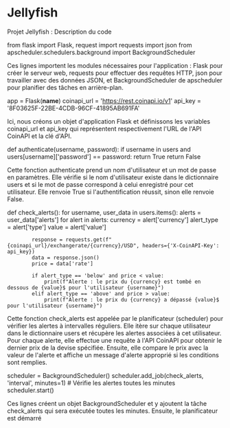 # Jellyfish
Projet Jellyfish : Description du code


from flask import Flask, request
import requests
import json
from apscheduler.schedulers.background import BackgroundScheduler


Ces lignes importent les modules nécessaires pour l'application : Flask pour créer le serveur web, requests pour effectuer des requêtes HTTP, json pour travailler avec des données JSON, et BackgroundScheduler de apscheduler pour planifier des tâches en arrière-plan.

app = Flask(__name__)
coinapi_url = 'https://rest.coinapi.io/v1'
api_key = '8F03625F-22BE-4CDB-96CF-41895AB691FA'  

Ici, nous créons un objet d'application Flask et définissons les variables coinapi_url et api_key qui représentent respectivement l'URL de l'API CoinAPI et la clé d'API.

def authenticate(username, password):
    if username in users and users[username]['password'] == password:
        return True
    return False

Cette fonction authenticate prend un nom d'utilisateur et un mot de passe en paramètres. Elle vérifie si le nom d'utilisateur existe dans le dictionnaire users et si le mot de passe correspond à celui enregistré pour cet utilisateur. Elle renvoie True si l'authentification réussit, sinon elle renvoie False.


def check_alerts():
    for username, user_data in users.items():
        alerts = user_data['alerts']
        for alert in alerts:
            currency = alert['currency']
            alert_type = alert['type']
            value = alert['value']

            response = requests.get(f"{coinapi_url}/exchangerate/{currency}/USD", headers={'X-CoinAPI-Key': api_key})
            data = response.json()
            price = data['rate']

            if alert_type == 'below' and price < value:
                print(f"Alerte : le prix du {currency} est tombé en dessous de {value}$ pour l'utilisateur {username}")
            elif alert_type == 'above' and price > value:
                print(f"Alerte : le prix du {currency} a dépassé {value}$ pour l'utilisateur {username}")

Cette fonction check_alerts est appelée par le planificateur (scheduler) pour vérifier les alertes à intervalles réguliers. Elle itère sur chaque utilisateur dans le dictionnaire users et récupère les alertes associées à cet utilisateur. Pour chaque alerte, elle effectue une requête à l'API CoinAPI pour obtenir le dernier prix de la devise spécifiée. Ensuite, elle compare le prix avec la valeur de l'alerte et affiche un message d'alerte approprié si les conditions sont remplies.


scheduler = BackgroundScheduler()
scheduler.add_job(check_alerts, 'interval', minutes=1)  # Vérifie les alertes toutes les minutes
scheduler.start()

Ces lignes créent un objet BackgroundScheduler et y ajoutent la tâche check_alerts qui sera exécutée toutes les minutes. Ensuite, le planificateur est démarré
